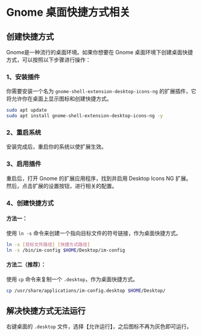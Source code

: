 # Gnome 桌面快捷方式相关

## 创建快捷方式

Gnome是一种流行的桌面环境。如果你想要在 Gnome 桌面环境下创建桌面快捷方式，可以按照以下步骤进行操作：

### 1、安装插件

你需要安装一个名为 `gnome-shell-extension-desktop-icons-ng` 的扩展插件，它将允许你在桌面上显示图标和创建快捷方式。

```bash
sudo apt update
sudo apt install gnome-shell-extension-desktop-icons-ng -y
```

### 2、重启系统

安装完成后，重启你的系统以使扩展生效。

### 3、启用插件

重启后，打开 Gnome 的扩展应用程序，找到并启用 Desktop Icons NG 扩展。然后，点击扩展的设置按钮，进行相关的配置。

### 4、创建快捷方式

#### 方法一：

使用 `ln -s` 命令来创建一个指向目标文件的符号链接，作为桌面快捷方式。

```bash
ln -s [目标文件路径] [快捷方式路径]
ln -s /bin/im-config $HOME/Desktop/im-config
```

#### 方法二（推荐）：

使用 `cp` 命令来复制一个 `.desktop`，作为桌面快捷方式。

```bash
cp /usr/share/applications/im-config.desktop $HOME/Desktop/
```

## 解决快捷方式无法运行

右键桌面的 `.desktop` 文件，选择【允许运行】，之后图标不再为灰色即可运行。